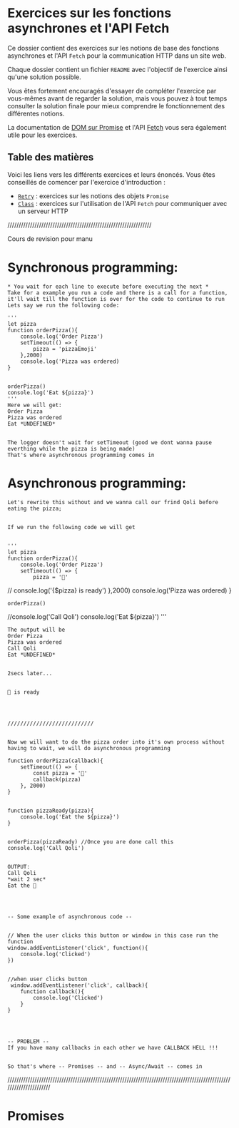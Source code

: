 # Exercices sur les fonctions asynchrones et l'API Fetch

Ce dossier contient des exercices sur les notions de base des fonctions asynchrones et l'API `Fetch` pour la communication HTTP dans un site web.

Chaque dossier contient un fichier `README` avec l'objectif de l'exercice ainsi qu'une solution possible.

Vous êtes fortement encouragés d'essayer de compléter l'exercice par vous-mêmes avant de regarder la solution, mais vous pouvez à tout temps consulter la solution finale pour mieux comprendre le fonctionnement des différentes notions.

La documentation de [DOM sur Promise](https://developer.mozilla.org/en-US/docs/Web/JavaScript/Reference/Global_Objects/Promise) et l'API [Fetch](https://developer.mozilla.org/en-US/docs/Web/API/Fetch_API) vous sera également utile pour les exercices.

## Table des matières

Voici les liens vers les différents exercices et leurs énoncés. Vous êtes conseillés de comencer par l'exercice d'introduction :

- [`Retry`](./Retry/README.MD) : exercices sur les notions des objets `Promise`
- [`Class`](./Class/README.MD) : exercices sur l'utilisation de l'API `Fetch` pour communiquer avec un serveur HTTP



////////////////////////////////////////////////////////////////


Cours de revision pour manu


# Synchronous programming:
    * You wait for each line to execute before executing the next *
    Take for a example you run a code and there is a call for a function, it'll wait till the function is over for the code to continue to run
    Lets say we run the following code:
   
    '''
    let pizza
    function orderPizza(){
        console.log('Order Pizza')
        setTimeout(() => {
            pizza = 'pizzaEmoji'
        },2000)
        console.log('Pizza was ordered)
    }


    orderPizza()
    console.log('Eat ${pizza}')
    '''
    Here we will get:
    Order Pizza
    Pizza was ordered
    Eat *UNDEFINED*


    The logger doesn't wait for setTimeout (good we dont wanna pause everthing while the pizza is being made)
    That's where asynchronous programming comes in


# Asynchronous programming:
    Let's rewrite this without and we wanna call our frind Qoli before eating the pizza;


    If we run the following code we will get


    '''
    let pizza
    function orderPizza(){
        console.log('Order Pizza')
        setTimeout(() => {
            pizza = '🍕'
  //        console.log('{$pizza} is ready')
        },2000)
        console.log('Pizza was ordered)
    }


    orderPizza()
  //console.log('Call Qoli')
    console.log('Eat ${pizza}')
    '''


    The output will be
    Order Pizza
    Pizza was ordered
    Call Qoli
    Eat *UNDEFINED*


    2secs later...


    🍕 is ready    




    ///////////////////////////


    Now we will want to do the pizza order into it's own process without having to wait, we will do asynchronous programming
   
    function orderPizza(callback){
        setTimeout(() => {
            const pizza = '🍕'
            callback(pizza)
        }, 2000)
    }


    function pizzaReady(pizza){
        console.log('Eat the ${pizza}')
    }


    orderPizza(pizzaReady) //Once you are done call this
    console.log('Call Qoli')


    OUTPUT:
    Call Qoli
    *wait 2 sec*
    Eat the 🍕




    -- Some example of asynchronous code --


    // When the user clicks this button or window in this case run the function
    window.addEventListener('click', function(){
        console.log('Clicked')
    })


    //when user clicks button
     window.addEventListener('click', callback){
        function callback(){
            console.log('Clicked')
        }
    }




    -- PROBLEM --
    If you have many callbacks in each other we have CALLBACK HELL !!!


    So that's where -- Promises -- and -- Async/Await -- comes in


//////////////////////////////////////////////////////////////////////////////////////////////////////////////////////


# Promises


